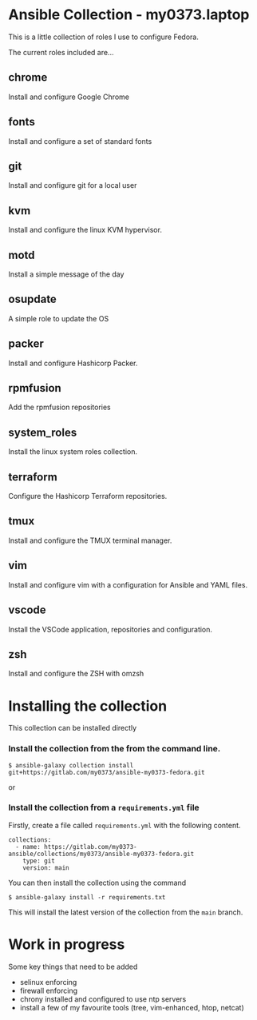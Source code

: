 # Ansible Collection - my0373.laptop

This is a little collection of roles I use to configure Fedora.

The current roles included are...

## chrome
Install and configure Google Chrome
## fonts
Install and configure a set of standard fonts
## git
Install and configure git for a local user

## kvm
Install and configure the linux KVM hypervisor.

## motd
Install a simple message of the day

## osupdate
A simple role to update the OS

## packer
Install and configure Hashicorp Packer.

## rpmfusion
Add the rpmfusion repositories

## system_roles
Install the linux system roles collection.

## terraform
Configure the Hashicorp Terraform repositories.

## tmux
Install and configure the TMUX terminal manager.

## vim
Install and configure vim with a configuration for Ansible and YAML files.

## vscode
Install the VSCode application, repositories and configuration.

## zsh
Install and configure the ZSH with omzsh

# Installing the collection


This collection can be installed directly 
### Install the collection from the from the command line.

```
$ ansible-galaxy collection install  git+https://gitlab.com/my0373/ansible-my0373-fedora.git
```

or 
### Install the collection from a ```requirements.yml``` file

Firstly, create a file called ``` requirements.yml ``` with the following content.

```
collections:
  - name: https://gitlab.com/my0373-ansible/collections/my0373/ansible-my0373-fedora.git
    type: git
    version: main
```

You can then install the collection using the command

```
$ ansible-galaxy install -r requirements.txt
```

This will install the latest version of the collection from the ```main``` branch.


# Work in progress
Some key things that need to be added

* selinux enforcing
* firewall enforcing
* chrony installed and configured to use ntp servers
* install a few of my favourite tools (tree, vim-enhanced, htop, netcat)